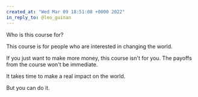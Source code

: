 ```yaml
---
created_at: "Wed Mar 09 18:51:08 +0000 2022"
in_reply_to: @leo_guinan
---
```


Who is this course for?

This course is for people who are interested in changing the world.

If you just want to make more money, this course isn't for you. The payoffs from the course won't be immediate. 

It takes time to make a real impact on the world.

But you can do it.